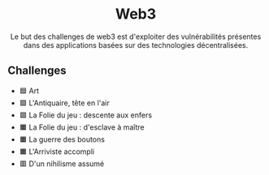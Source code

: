 <div align="center">
  <h1>Web3</h1>
  <p>
    Le but des challenges de web3 est d'exploiter des vulnérabilités présentes dans des applications basées sur des technologies décentralisées.
  </p>
</div>

## Challenges
- 🟦 Art
- 🟩 L'Antiquaire, tête en l'air
- 🟩 La Folie du jeu : descente aux enfers
- 🟧 La Folie du jeu : d'esclave à maître
- 🟧 La guerre des boutons
- 🟧 L'Arriviste accompli
- 🟥 D'un nihilisme assumé
